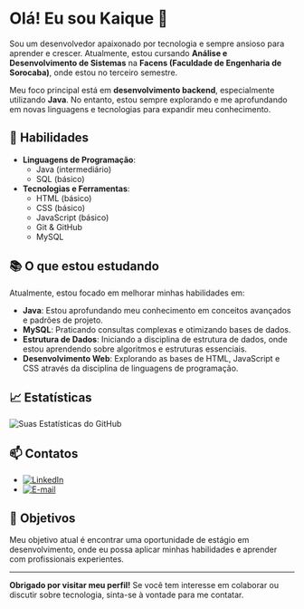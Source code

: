 # Olá! Eu sou Kaique 👋

Sou um desenvolvedor apaixonado por tecnologia e sempre ansioso para aprender e crescer. Atualmente, estou cursando **Análise e Desenvolvimento de Sistemas** na **Facens (Faculdade de Engenharia de Sorocaba)**, onde estou no terceiro semestre. 

Meu foco principal está em **desenvolvimento backend**, especialmente utilizando **Java**. No entanto, estou sempre explorando e me aprofundando em novas linguagens e tecnologias para expandir meu conhecimento.

## 🚀 Habilidades

- **Linguagens de Programação**:
  - Java (intermediário)
  - SQL (básico)
- **Tecnologias e Ferramentas**:
  - HTML (básico)
  - CSS (básico)
  - JavaScript (básico)
  - Git & GitHub
  - MySQL

## 📚 O que estou estudando

Atualmente, estou focado em melhorar minhas habilidades em:

- **Java**: Estou aprofundando meu conhecimento em conceitos avançados e padrões de projeto.
- **MySQL**: Praticando consultas complexas e otimizando bases de dados.
- **Estrutura de Dados**: Iniciando a disciplina de estrutura de dados, onde estou aprendendo sobre algoritmos e estruturas essenciais.
- **Desenvolvimento Web**: Explorando as bases de HTML, JavaScript e CSS através da disciplina de linguagens de programação.


## 📈 Estatísticas

![Suas Estatísticas do GitHub](https://github-readme-stats.vercel.app/api?username=Kaique-GM&show_icons=true&theme=dracula)

## 📫 Contatos

- [![LinkedIn](https://img.shields.io/badge/LinkedIn-blue?style=for-the-badge&logo=linkedin&logoColor=white)](https://www.linkedin.com/in/Kaique-GM)
- [![E-mail](https://img.shields.io/badge/Email-EA4335?style=for-the-badge&logo=gmail&logoColor=white)](mailto:kaiquegmoficial@gmail.com)

## 🎯 Objetivos

Meu objetivo atual é encontrar uma oportunidade de estágio em desenvolvimento, onde eu possa aplicar minhas habilidades e aprender com profissionais experientes.

---

**Obrigado por visitar meu perfil!** Se você tem interesse em colaborar ou discutir sobre tecnologia, sinta-se à vontade para me contatar.
